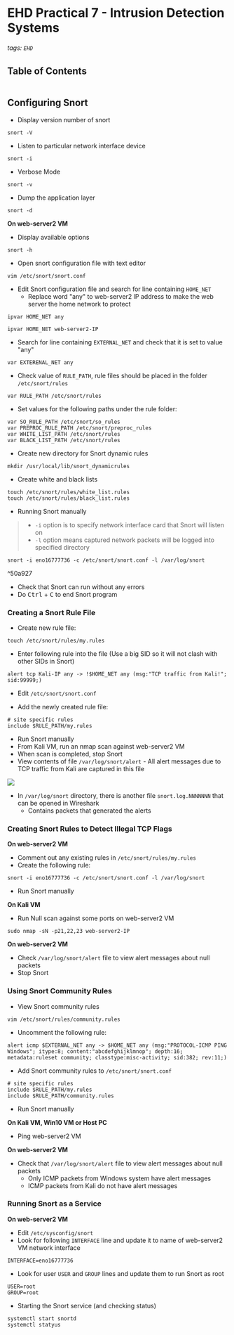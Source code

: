 # EHD Practical 7 - Intrusion Detection Systems

###### tags: `EHD`

## Table of Contents
```toc
```

## Configuring Snort
- Display version number of snort
```
snort -V
```

- Listen to particular network interface device
```
snort -i
```

- Verbose Mode
```
snort -v
```

- Dump the application layer
```
snort -d
```

**On web-server2 VM**
- Display available options
```
snort -h
```

- Open snort configuration file with text editor
```
vim /etc/snort/snort.conf
```

- Edit Snort configuration file and search for line containing `HOME_NET`
	- Replace word "any" to web-server2 IP address to make the web server the home network to protect
```
ipvar HOME_NET any
```

```
ipvar HOME_NET web-server2-IP
```

- Search for line containing `EXTERNAL_NET` and check that it is set to value "any"
```
var EXTERENAL_NET any
```

- Check value of `RULE_PATH`, rule files should be placed in the folder `/etc/snort/rules`
```
var RULE_PATH /etc/snort/rules
```

- Set values for the following paths under the rule folder:
```
var SO_RULE_PATH /etc/snort/so_rules
var PREPROC_RULE_PATH /etc/snort/preproc_rules
var WHITE_LIST_PATH /etc/snort/rules
var BLACK_LIST_PATH /etc/snort/rules
```

- Create new directory for Snort dynamic rules
```
mkdir /usr/local/lib/snort_dynamicrules
```

- Create white and black lists
```
touch /etc/snort/rules/white_list.rules
touch /etc/snort/rules/black_list.rules
```

- Running Snort manually

> - `-i` option is to specify network interface card that Snort will listen on
> - `-l` option means captured network packets will be logged into specified directory

```
snort -i eno16777736 -c /etc/snort/snort.conf -l /var/log/snort
```

^50a927

- Check that Snort can run without any errors
- Do <kbd>Ctrl</kbd> + <kbd>C</kbd> to end Snort program

### Creating a Snort Rule File
- Create new rule file:
```
touch /etc/snort/rules/my.rules
```

- Enter following rule into the file (Use a big SID so it will not clash with other SIDs in Snort)
```
alert tcp Kali-IP any -> !$HOME_NET any (msg:"TCP traffic from Kali!"; sid:99999;)
```

- Edit `/etc/snort/snort.conf`

- Add the newly created rule file:
```
# site specific rules
include $RULE_PATH/my.rules
```

- Run Snort manually
- From Kali VM, run an nmap scan against web-server2 VM
- When scan is completed, stop Snort
- View contents of file `/var/log/snort/alert` - All alert messages due to TCP traffic from Kali are captured in this file

![](https://i.imgur.com/D6OjBZl.png)

- In `/var/log/snort` directory, there is another file `snort.log.NNNNNNN` that can be opened in Wireshark
	- Contains packets that generated the alerts

### Creating Snort Rules to Detect Illegal TCP Flags
**On web-server2 VM**
- Comment out any existing rules in `/etc/snort/rules/my.rules`
- Create the following rule:
```
snort -i eno16777736 -c /etc/snort/snort.conf -l /var/log/snort
```

- Run Snort manually

**On Kali VM**
- Run Null scan against some ports on web-server2 VM
```
sudo nmap -sN -p21,22,23 web-server2-IP
```

**On web-server2 VM**
- Check `/var/log/snort/alert` file to view alert messages about null packets
- Stop Snort

### Using Snort Community Rules
- View Snort community rules
```
vim /etc/snort/rules/community.rules
```

- Uncomment the following rule:
```
alert icmp $EXTERNAL_NET any -> $HOME_NET any (msg:"PROTOCOL-ICMP PING Windows"; itype:8; content:"abcdefghijklmnop"; depth:16; metadata:ruleset community; classtype:misc-activity; sid:382; rev:11;)
```

- Add Snort community rules to `/etc/snort/snort.conf`
```
# site specific rules
include $RULE_PATH/my.rules
include $RULE_PATH/community.rules
```

- Run Snort manually

**On Kali VM, Win10 VM or Host PC**
- Ping web-server2 VM

**On web-server2 VM**
- Check that `/var/log/snort/alert` file to view alert messages about null packets
	- Only ICMP packets from Windows system have alert messages
	- ICMP packets from Kali do not have alert messages

### Running Snort as a Service
**On web-server2 VM**
- Edit `/etc/sysconfig/snort`
- Look for following `INTERFACE` line and update it to name of web-server2 VM network interface
```
INTERFACE=eno16777736
```

- Look for user `USER` and `GROUP` lines and update them to run Snort as root
```
USER=root
GROUP=root
```

- Starting the Snort service (and checking status)
```
systemctl start snortd
systemctl statyus
```